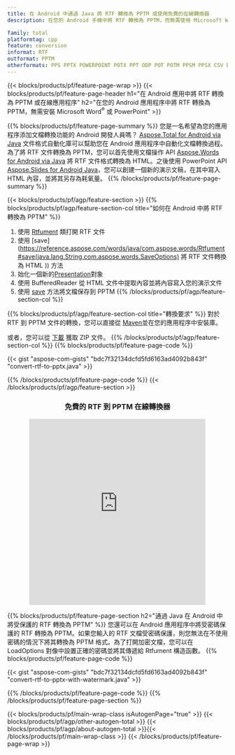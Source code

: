 ```yaml
---
title: 在 Android 中通過 Java 將 RTF 轉換為 PPTM 或使用免費的在線轉換器
description: 在您的 Android 手機中將 RTF 轉換為 PPTM，而無需使用 Microsoft Word 的 PowerPoint 或在線。在集成代碼之前快速測試免費的 CSV 到 DOC 在線轉換器。

family: total
platformtag: cpp
feature: conversion
informat: RTF
outformat: PPTM
otherformats: PPS PPTX POWERPOINT POTX PPT ODP POT POTM PPSM PPSX CSV DIF FODS ODS SXC TSV XLAM XLTM EXCEL XLS XLSB XLSM XLSX XLT XLTM XLTX
---
```

{{< blocks/products/pf/feature-page-wrap >}}
{{< blocks/products/pf/feature-page-header h1="在 Android 應用中將 RTF 轉換為 PPTM 或在線應用程序" h2="在您的 Android 應用程序中將 RTF 轉換為 PPTM，無需安裝 Microsoft Word<sup>&reg;</sup> 或 PowerPoint" >}}

{{% blocks/products/pf/feature-page-summary %}}
您是一名希望為您的應用程序添加文檔轉換功能的 Android 開發人員嗎？ [Aspose.Total for Android via Java](https://products.aspose.com/total/android-java/) 文件格式自動化庫可以幫助您在 Android 應用程序中自動化文檔轉換過程。為了將 RTF 文件轉換為 PPTM，您可以首先使用文檔操作 API [Aspose.Words for Android via Java](https://products.aspose.com/words/android-java/) 將 RTF 文件格式轉換為 HTML。之後使用 PowerPoint API [Aspose.Slides for Android Java](https://products.aspose.com/slides/android-java/)，您可以創建一個新的演示文稿，在其中寫入 HTML 內容，並將其另存為耗氧量。 
{{% /blocks/products/pf/feature-page-summary  %}}

{{< blocks/products/pf/agp/feature-section >}}
{{% blocks/products/pf/agp/feature-section-col title="如何在 Android 中將 RTF 轉換為 PPTM" %}}
1. 使用 [Rtfument](https://reference.aspose.com/words/java/com.aspose.words/Rtfument) 類打開 RTF 文件
2. 使用 [save](https://reference.aspose.com/words/java/com.aspose.words/Rtfument#save(java.lang.String,com.aspose.words.SaveOptions) 將 RTF 文件轉換為 HTML )) 方法
3. 始化一個新的[Presentation](https://reference.aspose.com/slides/java/com.aspose.slides/Presentation)對象
5. 使用 BufferedReader 從 HTML 文件中提取內容並將內容寫入您的演示文件
6. 使用 [save](https://reference.aspose.com/slides/java/com.aspose.slides/Presentation#save-java.io.OutputStream-int-) 方法將文檔保存到 PPTM
{{% /blocks/products/pf/agp/feature-section-col %}}

{{% blocks/products/pf/agp/feature-section-col title="轉換要求" %}}
對於 RTF 到 PPTM 文件的轉換，您可以直接從 [Maven](https://releases.aspose.com/total/java/)並在您的應用程序中安裝庫。

或者，您可以從 [下載](https://releases.aspose.com/total/androidjava) 獲取 ZIP 文件。
{{% /blocks/products/pf/agp/feature-section-col %}}
{{% blocks/products/pf/feature-page-code %}}

{{< gist "aspose-com-gists" "bdc7f32134dcfd5fd6163ad4092b843f" "convert-rtf-to-pptx.java" >}}



{{% /blocks/products/pf/feature-page-code %}}
{{< /blocks/products/pf/agp/feature-section >}}

<div class="container-fluid agp-content bg-white aboutfile box-1 vh100 section nopbtm">
<div class=container>
<div class=row>
<div class="demobox tc col-md-12 padding-0" align="center">

<h3>免費的 RTF 到 PPTM 在線轉換器</h3>

<iframe style="border: none; height: 426px;" scrolling="no" src="https://total-conversion-app-65z5r2lp.qa.k8s.dynabic.com/?to=pptm&from=rtf" id="child-iframe" width="80%"></iframe>

</div></div>
</div></div>

{{% blocks/products/pf/feature-page-section  h2="通過 Java 在 Android 中將受保護的 RTF 轉換為 PPTM" %}}
您還可以在 Android 應用程序中將受密碼保護的 RTF 轉換為 PPTM。如果您輸入的 RTF 文檔受密碼保護，則您無法在不使用密碼的情況下將其轉換為 PPTM 格式。為了打開加密文檔，您可以在 LoadOptions 對像中設置正確的密碼並將其傳遞給 Rtfument 構造函數。
{{% blocks/products/pf/feature-page-code %}}

{{< gist "aspose-com-gists" "bdc7f32134dcfd5fd6163ad4092b843f" "convert-rtf-to-pptx-with-watermark.java" >}}

{{% /blocks/products/pf/feature-page-code  %}}
{{% /blocks/products/pf/feature-page-section %}}

{{< blocks/products/pf/main-wrap-class isAutogenPage="true" >}}
{{< blocks/products/pf/agp/other-autogen-total >}}
{{< blocks/products/pf/agp/about-autogen-total >}}{{< /blocks/products/pf/main-wrap-class >}}
{{< /blocks/products/pf/feature-page-wrap >}}